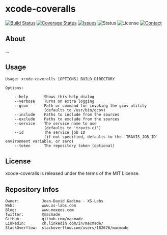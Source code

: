 xcode-coveralls
===============

[![Build Status](https://img.shields.io/travis/macmade/xcode-coveralls.svg?branch=master&style=flat)](https://travis-ci.org/macmade/xcode-coveralls)
[![Coverage Status](https://img.shields.io/coveralls/macmade/xcode-coveralls.svg?branch=master&style=flat)](https://coveralls.io/r/macmade/xcode-coveralls)
[![Issues](http://img.shields.io/github/issues/macmade/xcode-coveralls.svg?style=flat)](https://github.com/macmade/xcode-coveralls/issues)
![Status](https://img.shields.io/badge/status-active-brightgreen.svg?style=flat)
![License](https://img.shields.io/badge/license-mit-brightgreen.svg?style=flat)
[![Contact](https://img.shields.io/badge/contact-@macmade-blue.svg?style=flat)](https://twitter.com/macmade)

About
-----

...

Usage
-----

    Usage: xcode-coveralls [OPTIONS] BUILD_DIRECTORY
    
    Options:
        
        --help       Shows this help dialog
        --verbose    Turns on extra logging
        --gcov       Path or command for invoking the gcov utility
                     (defaults to /usr/bin/gcov)
        --include    Paths to include from the sources
        --exclude    Paths to exclude from the sources
        --service    The service name to use
                     (defaults to 'travis-ci')
        --id         The service job ID
                     (if not specified, defaults to the 'TRAVIS_JOB_ID' environment variable, or zero)
        --token      The repository token (optional)

License
-------

xcode-coveralls is released under the terms of the MIT License.

Repository Infos
----------------

    Owner:			Jean-David Gadina - XS-Labs
    Web:			www.xs-labs.com
    Blog:			www.noxeos.com
    Twitter:		@macmade
    GitHub:			github.com/macmade
    LinkedIn:		ch.linkedin.com/in/macmade/
    StackOverflow:	stackoverflow.com/users/182676/macmade
